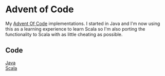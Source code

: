 # Advent of Code

My [Advent Of Code](http://adventofcode.com/) implementations. I started in Java and I'm now using this as a learning experience to learn Scala so I'm also porting the functionality to Scala with as little cheating as possible. 

## Code
[Java](/src/main/java/com/nibado/projects/advent/)  
[Scala](/src/main/scala/com/nibado/projects/adventscala/)
